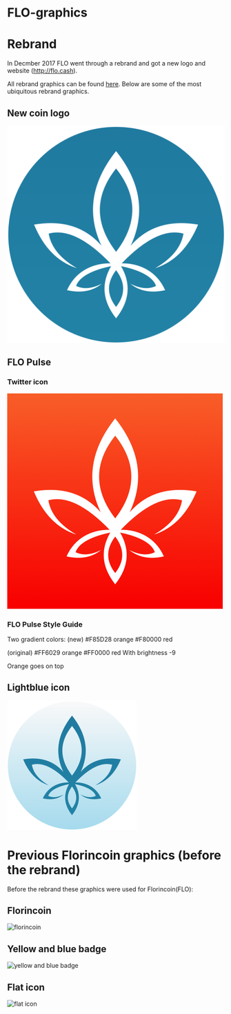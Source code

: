 # FLO-graphics

# Rebrand
In Decmber 2017 FLO went through a rebrand and got a new logo and website (http://flo.cash). 

All rebrand graphics can be found [here](rebrand/README.md). Below are some of the most ubiquitous rebrand graphics.

## New coin logo
![FLO](rebrand/FLO_teal2.png?raw=true "FLO")

## FLO Pulse

### Twitter icon
![FLO Pulse](rebrand/FLO_white_redorangebgdarker.png)

### FLO Pulse Style Guide
Two gradient colors:
(new)
#F85D28 orange
#F80000 red

(original)
#FF6029 orange
#FF0000 red
With brightness -9

Orange goes on top


## Lightblue icon 
![FLO](rebrand/FLO_twitter_300.png?raw=true "twitter logo")

# Previous Florincoin graphics (before the rebrand)

Before the rebrand these graphics were used for Florincoin(FLO):

## Florincoin 
![florincoin](FLORINONLY_Shadow_500px_DLVR.png?raw=true "florincoin")

## Yellow and blue badge
![yellow and blue badge](flo-blue-small-2.png?raw=true "yellow and blue badge")

## Flat icon
![flat icon](florincoin-logo-135x135.png?raw=true "flat icon")
